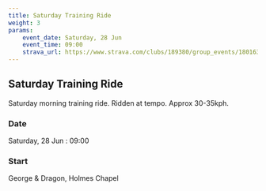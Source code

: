 ```yaml
---
title: Saturday Training Ride
weight: 3
params:
    event_date: Saturday, 28 Jun
    event_time: 09:00
    strava_url: https://www.strava.com/clubs/189380/group_events/1801637
---
```


## Saturday Training Ride 

Saturday morning training ride. Ridden at tempo. Approx 30-35kph.

### Date

Saturday, 28 Jun : 09:00

### Start

George &amp; Dragon, Holmes Chapel


